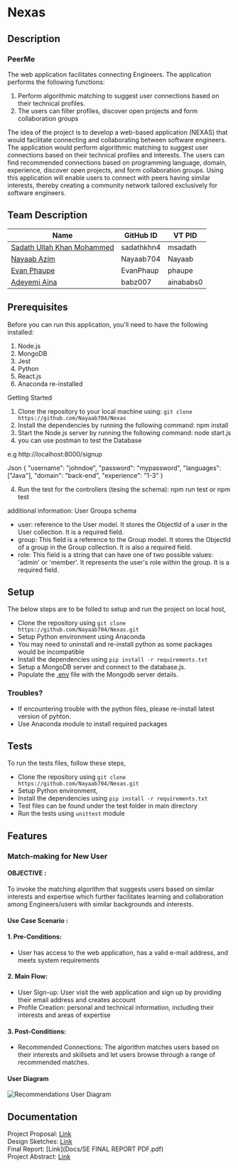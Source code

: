 # Nexas
## Description
### PeerMe 

The web application facilitates connecting Engineers. The application performs the following functions:

1. Perform algorithmic matching to suggest user connections based on their technical profiles. 
2. The users can filter profiles, discover open projects and form collaboration groups

The idea of the project is to develop a web-based application (NEXAS) that would facilitate connecting and collaborating between software engineers. The application would perform algorithmic matching to suggest user connections based on their technical profiles and interests. The users can find recommended connections based on programming language, domain, experience, discover open projects, and form collaboration groups. Using this application will enable users to connect with peers having similar interests, thereby creating a community network tailored exclusively for software engineers.

## Team Description
| Name                                                       | GitHub ID      | VT PID     |
| ---------------------------------------------------------  | -------------- | ---------- |
| [Sadath Ullah Khan Mohammed](https://github.com/sadathkhn4)| sadathkhn4     | msadath    |
| [Nayaab Azim](https://github.com/Nayaab704)                | Nayaab704      | Nayaab     |
| [Evan Phaupe](https://github.com/EvanPhaup)                | EvanPhaup      | phaupe     |
| [Adeyemi Aina](https://github.com/babz007)                 | babz007        | ainababs0  |



## Prerequisites
Before you can run this application, you'll need to have the following installed:

1. Node.js
2. MongoDB
3. Jest
4. Python
5. React.js
6. Anaconda re-installed


Getting Started
1. Clone the repository to your local machine using: `git clone https://github.com/Nayaab704/Nexas`
2. Install the dependencies by running the following command: npm install
3. Start the Node.js server by running the following command: node start.js
4. you can use postman to test the Database

e.g
http://localhost:8000/signup

Json
{
  "username": "johndoe",
  "password": "mypassword",
  "languages": ["Java"],
  "domain": "back-end",
  "experience": "1-3"
}


4. Run the test for the controllers (tesing the schema): npm run test or npm test




additional information: User Groups schema

- user:  reference to the User model. It stores the ObjectId of a user in the User collection. It is a required field.
- group: This field is a reference to the Group model. It stores the ObjectId of a group in the Group collection. It is also a required field.
- role: This field is a string that can have one of two possible values: 'admin' or 'member'. It represents the user's role within the group. It is a required field.


## Setup

The below steps are to be folled to setup and run the project on local host,

- Clone the repository using `git clone https://github.com/Nayaab704/Nexas.git`
- Setup Python environment using Anaconda
- You may need to uninstall and re-install python as some packages would be incompatible
- Install the dependencies using `pip install -r requirements.txt`
- Setup a MongoDB server and connect to the database.js.
- Populate the [.env](.env) file with the Mongodb server details.
  
### Troubles?
- If encountering trouble with the python files, please re-install latest version of pyhton.
- Use Anaconda module to install required packages


## Tests

To run the tests files, follow these steps,

- Clone the repository using `git clone https://github.com/Nayaab704/Nexas.git`
- Setup Python environment,
- Install the dependencies using `pip install -r requirements.txt`
- Test files can be found under the test folder in main directory
- Run the tests using `unittest` module 

## Features

### Match-making for New User

#### OBJECTIVE : 
To invoke the matching algorithm that suggests users based on similar interests and expertise  which further facilitates learning and collaboration among Engineers/users with similar backgrounds and interests.

#### Use Case Scenario : 

#### 1. Pre-Conditions:
- User has access to the web application, has a valid e-mail address, and meets system requirements

#### 2. Main Flow:
- User Sign-up: User visit the web application and sign up by providing their email address and creates account
- Profile Creation: personal and technical information, including their  interests and areas of expertise

#### 3. Post-Conditions:
- Recommended Connections: The algorithm matches users based on their interests and skillsets and let users browse through a range of recommended matches.


#### User Diagram

![Recommendations User Diagram](https://drive.google.com/file/d/1irsH36aC4xkzmlWJogRSISHw6gjQjUmD/view?usp=share_link)

## Documentation

Project Proposal: [Link](Docs/Proposal.pdf)  
Design Sketches: [Link](Docs/design_sketches.pdf)  
Final Report: [Link](Docs/SE FINAL REPORT PDF.pdf)  
Project Abstract: [Link](Docs/Abstract_NEXAS.pdf)  

